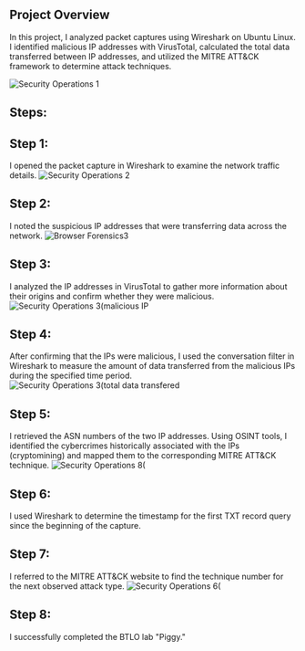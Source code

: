## Project Overview

In this project, I analyzed packet captures using Wireshark on Ubuntu Linux. I identified malicious IP addresses with VirusTotal, calculated the total data transferred between IP addresses, and utilized the MITRE ATT&CK framework to determine attack techniques. 

![Security Operations 1](https://github.com/user-attachments/assets/d4e3a332-11e2-4638-9633-1f30cd111fa2) 



## Steps:

## Step 1:
I opened the packet capture in Wireshark to examine the network traffic details.
![Security Operations 2](https://github.com/user-attachments/assets/dcb4ac85-1f45-4d5c-8fe6-89ad1368e8c7)



## Step 2:
I noted the suspicious IP addresses that were transferring data across the network.
![Browser Forensics3](https://github.com/user-attachments/assets/19c78b31-da6e-4894-90e5-3ebe492f3886)



## Step 3:
I analyzed the IP addresses in VirusTotal to gather more information about their origins and confirm whether they were malicious.
![Security Operations 3(malicious IP](https://github.com/user-attachments/assets/ae194d0c-617f-41d7-b22c-26ae6cd2aa0f)



## Step 4: 
After confirming that the IPs were malicious, I used the conversation filter in Wireshark to measure the amount of data transferred from the malicious IPs during the specified time period.
![Security Operations 3(total data transfered](https://github.com/user-attachments/assets/e86f26dd-a275-4536-807c-756b4afc41e1)



## Step 5: 
I retrieved the ASN numbers of the two IP addresses. Using OSINT tools, I identified the cybercrimes historically associated with the IPs (cryptomining) and mapped them to the corresponding MITRE ATT&CK technique.
![Security Operations 8(](https://github.com/user-attachments/assets/044875cd-eaa1-4bcf-8df5-ba1d6447270c)



## Step 6:
I used Wireshark to determine the timestamp for the first TXT record query since the beginning of the capture.


## Step 7:
I referred to the MITRE ATT&CK website to find the technique number for the next observed attack type.
![Security Operations 6(](https://github.com/user-attachments/assets/ec33a683-db7a-4d82-9c0d-7a22c63dbbb3)



## Step 8:
I successfully completed the BTLO lab "Piggy."


